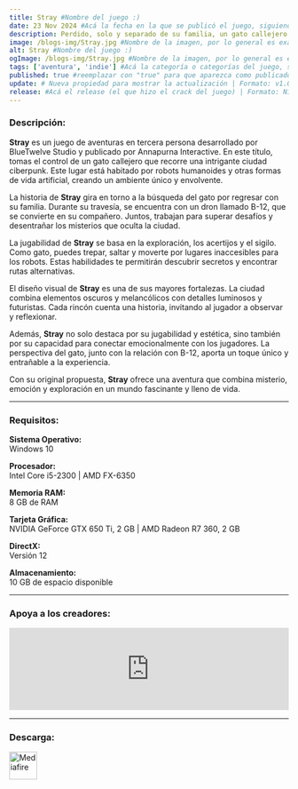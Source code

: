 ```yaml
---
title: Stray #Nombre del juego :)
date: 23 Nov 2024 #Acá la fecha en la que se publicó el juego, siguiendo este formato: Dia "30", Mes "Oct", Año "2024" = como debe quedar: 30 Oct 2024
description: Perdido, solo y separado de su familia, un gato callejero debe desentrañar un antiguo misterio para escapar de una ciberciudad olvidada y encontrar el camino a casa. #Acá una mini descripción del juego
image: /blogs-img/Stray.jpg #Nombre de la imagen, por lo general es exactamente el mismo nombre que el juego excluyendo lo ":" (Dos puntos)
alt: Stray #Nombre del juego :)
ogImage: /blogs-img/Stray.jpg #Nombre de la imagen, por lo general es exactamente el mismo nombre que el juego excluyendo lo ":" (Dos puntos)
tags: ['aventura', 'indie'] #Acá la categoría o categorías del juego, si es más de una se coloca en este formato: ['categoría1', 'categoría2']
published: true #reemplazar con "true" para que aparezca como publicado
update: # Nueva propiedad para mostrar la actualización | Formato: v1.0.0
release: #Acá el release (el que hizo el crack del juego) | Formato: Nicolhetti
---
```


<!--En VSCode seleccionando una palabra, por ejemplo: "Stray" y apretando Ctrl+F2 se seleccionan todas las palabras iguales-->

### Descripción:
**Stray** es un juego de aventuras en tercera persona desarrollado por BlueTwelve Studio y publicado por Annapurna Interactive. En este título, tomas el control de un gato callejero que recorre una intrigante ciudad ciberpunk. Este lugar está habitado por robots humanoides y otras formas de vida artificial, creando un ambiente único y envolvente.  

La historia de **Stray** gira en torno a la búsqueda del gato por regresar con su familia. Durante su travesía, se encuentra con un dron llamado B-12, que se convierte en su compañero. Juntos, trabajan para superar desafíos y desentrañar los misterios que oculta la ciudad.  

La jugabilidad de **Stray** se basa en la exploración, los acertijos y el sigilo. Como gato, puedes trepar, saltar y moverte por lugares inaccesibles para los robots. Estas habilidades te permitirán descubrir secretos y encontrar rutas alternativas.  

El diseño visual de **Stray** es una de sus mayores fortalezas. La ciudad combina elementos oscuros y melancólicos con detalles luminosos y futuristas. Cada rincón cuenta una historia, invitando al jugador a observar y reflexionar.  

Además, **Stray** no solo destaca por su jugabilidad y estética, sino también por su capacidad para conectar emocionalmente con los jugadores. La perspectiva del gato, junto con la relación con B-12, aporta un toque único y entrañable a la experiencia.  

Con su original propuesta, **Stray** ofrece una aventura que combina misterio, emoción y exploración en un mundo fascinante y lleno de vida.
<!--Prompt para Chat-GPT: Hazme una descripción para el juego "Stray" y cada que menciones "Stray" ponlo en negrita -->

---

### Requisitos:
**Sistema Operativo:**  
Windows 10

**Procesador:**  
Intel Core i5-2300 | AMD FX-6350

**Memoria RAM:**  
8 GB de RAM

**Tarjeta Gráfica:**  
NVIDIA GeForce GTX 650 Ti, 2 GB | AMD Radeon R7 360, 2 GB

**DirectX:**  
Versión 12

**Almacenamiento:**  
10 GB de espacio disponible
<!--Si falta o sobra un requisito se quita o se agrega manteniendo el mismo formato-->

---

### Apoya a los creadores:
<iframe src="https://store.steampowered.com/widget/1332010/" frameborder="0" style="background-color: transparent; width: 100% !important; aspect-ratio: 646 / 190;"></iframe>

<!--Reemplazar los numeros (AppID) del juego (en este caso 2668510) por el numero (AppID) correspondiente con el juego a publicar-->
<!--El AppID se encuentra en la URL del Juego en Steam-->

---

### Descarga:

[<img src="https://gist.github.com/cxmeel/0dbc95191f239b631c3874f4ccf114e2/raw/download.svg" alt="Mediafire" height="50" />](https://www.mediafire.com/file/gmy8xed1slos9af/Stray.zip/file)

<!-- # se debe reemplazar por el link de descarga-->

<!--NOMBRE-DEL-SERVICIO se debe reemplazar por el servicio donde está subido el juego-->